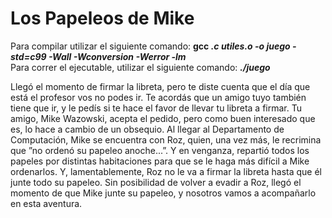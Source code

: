 # Los Papeleos de Mike  
Para compilar utilizar el siguiente comando: **gcc *.c utiles.o -o juego -std=c99 -Wall -Wconversion -Werror -lm***  
Para correr el ejecutable, utilizar el siguiente comando: ***./juego***  

Llegó el momento de firmar la libreta, pero te diste cuenta que el día que está el profesor vos no podes ir. Te acordás
que un amigo tuyo también tiene que ir, y le pedís si te hace el favor de llevar tu libreta a firmar.
Tu amigo, Mike Wazowski, acepta el pedido, pero como buen interesado que es, lo hace a cambio de un obsequio.
Al llegar al Departamento de Computación, Mike se encuentra con Roz, quien, una vez más, le recrimina que ”no
ordenó su papeleo anoche...”. Y en venganza, repartió todos los papeles por distintas habitaciones para que se le
haga más difícil a Mike ordenarlos. Y, lamentablemente, Roz no le va a firmar la libreta hasta que él junte todo su
papeleo.
Sin posibilidad de volver a evadir a Roz, llegó el momento de que Mike junte su papeleo, y nosotros vamos a
acompañarlo en esta aventura.
